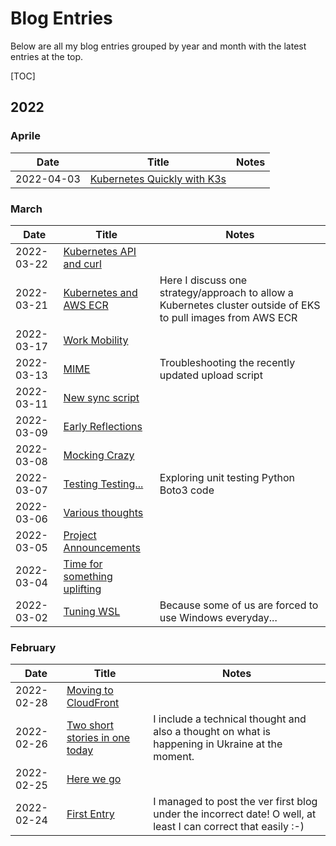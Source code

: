 # Blog Entries

Below are all my blog entries grouped by year and month with the latest entries at the top.

[TOC]

## 2022

### Aprile

| Date       | Title                                                | Notes                                                                                                         |
|------------|------------------------------------------------------|---------------------------------------------------------------------------------------------------------------|
| 2022-04-03 | [Kubernetes Quickly with K3s](2022/2022-04-03.md)    |                                                                                                               |

### March

| Date       | Title                                                | Notes                                                                                                         |
|------------|------------------------------------------------------|---------------------------------------------------------------------------------------------------------------|
| 2022-03-22 | [Kubernetes API and curl](2022/2022-03-22.md)        |                                                                                                               |
| 2022-03-21 | [Kubernetes and AWS ECR](2022/2022-03-21.md)         | Here I discuss one strategy/approach to allow a Kubernetes cluster outside of EKS to pull images from AWS ECR |
| 2022-03-17 | [Work Mobility](2022/2022-03-17.md)                  |                                                                                                               |
| 2022-03-13 | [MIME](2022/2022-03-13.md)                           | Troubleshooting the recently updated upload script                                                            |
| 2022-03-11 | [New sync script](2022/2022-03-11.md)                |                                                                                                               |
| 2022-03-09 | [Early Reflections](2022/2022-03-09.md)              |                                                                                                               |
| 2022-03-08 | [Mocking Crazy](2022/2022-03-08.md)                  |                                                                                                               |
| 2022-03-07 | [Testing Testing...](2022/2022-03-07.md)             | Exploring unit testing Python Boto3 code                                                                      |
| 2022-03-06 | [Various thoughts](2022/2022-03-06.md)               |                                                                                                               |
| 2022-03-05 | [Project Announcements](2022/2022-03-05.md)          |                                                                                                               |
| 2022-03-04 | [Time for something uplifting](2022/2022-03-04.md)   |                                                                                                               |
| 2022-03-02 | [Tuning WSL](2022/2022-03-02.md)                     | Because some of us are forced to use Windows everyday...                                                      |

### February

| Date       | Title                                                | Notes                                                                                                         |
|------------|------------------------------------------------------|---------------------------------------------------------------------------------------------------------------|
| 2022-02-28 | [Moving to CloudFront](2022/2022-02-28.md)           |                                                                                                               |
| 2022-02-26 | [Two short stories in one today](2022/2022-02-26.md) | I include a technical thought and also a thought on what is happening in Ukraine at the moment.               |
| 2022-02-25 | [Here we go](2022/2022-02-25.md)                     |                                                                                                               |
| 2022-02-24 | [First Entry](2022/2022-02-24.md)                    | I managed to post the ver first blog under the incorrect date! O well, at least I can correct that easily :-) |

